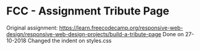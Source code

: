 # FCC - Assignment Tribute Page
Original assignment: https://learn.freecodecamp.org/responsive-web-design/responsive-web-design-projects/build-a-tribute-page
Done on 27-10-2018
Changed the indent on styles.css
